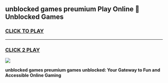
## unblocked games preumium Play Online 👋 Unblocked Games
<h3>
<a href="https://premium.freeplayer.one?title=unblocked_games_preumium&ref=19F">CLICK TO PLAY</a></h3>
<hr>

<h3>
<a href="https://premium.freeplayer.one?title=unblocked_games_preumium&ref=19F">CLICK 2 PLAY</a>
  
</h3>

<a href="https://premium.freeplayer.one?title=unblocked_games_preumium&ref=19F"><img src="https://clearcache.store/games.png"></a>


**unblocked games preumium games unblocked: Your Gateway to Fun and Accessible Online Gaming**
